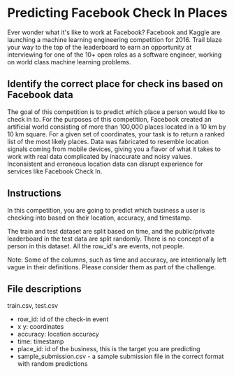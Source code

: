 # Predicting Facebook Check In Places #

Ever wonder what it's like to work at Facebook? Facebook and Kaggle are launching a machine learning engineering competition for 2016. Trail blaze your way to the top of the leaderboard to earn an opportunity at interviewing for one of the 10+ open roles as a software engineer, working on world class machine learning problems.

## Identify the correct place for check ins based on Facebook data ##

The goal of this competition is to predict which place a person would like to check in to. For the purposes of this competition, Facebook created an artificial world consisting of more than 100,000 places located in a 10 km by 10 km square. For a given set of coordinates, your task is to return a ranked list of the most likely places. Data was fabricated to resemble location signals coming from mobile devices, giving you a flavor of what it takes to work with real data complicated by inaccurate and noisy values. Inconsistent and erroneous location data can disrupt experience for services like Facebook Check In.

## Instructions ##

In this competition, you are going to predict which business a user is checking into based on their location, accuracy, and timestamp.

The train and test dataset are split based on time, and the public/private leaderboard in the test data are split randomly. There is no concept of a person in this dataset. All the row_id's are events, not people.

Note: Some of the columns, such as time and accuracy, are intentionally left vague in their definitions. Please consider them as part of the challenge.

## File descriptions ##

train.csv, test.csv
* row_id: id of the check-in event
* x y: coordinates
* accuracy: location accuracy
* time: timestamp
* place_id: id of the business, this is the target you are predicting
* sample_submission.csv - a sample submission file in the correct format with random predictions
